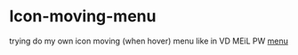 # Icon-moving-menu
trying do my own icon moving (when hover) menu like in VD MEiL PW
[menu](http://wasiak.github.io/Icon-moving-menu/)
